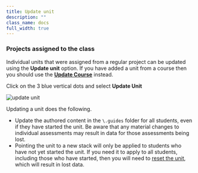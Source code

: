 ```yaml
---
title: Update unit
description: ""
class_name: docs
full_width: true
---
```


### Projects assigned to the class

Individual units that were assigned from a regular project can be updated using the **Update unit** option. If you have added a unit from a course then you should use the **[Update Course](/docs/classes/unitmanagement/upgradecourse/)** instead.

Click on the 3 blue vertical dots and select **Update Unit**


<img alt="update unit" src="/img/docs/class_administration/projectupdateunit.png" class="simple"/>

Updating a unit does the following.

- Update the authored content in the `\.guides` folder for all students, even if they have started the unit. Be aware that any material changes to individual assessments may result in data for those assessments being lost.
- Pointing the unit to a new stack will only be applied to students who have not yet started the unit. If you need it to apply to all students, including those who have started, then you will need to [reset the unit](/docs/classes/unitmanagement/settings-info/reset-unit/), which will result in lost data.
